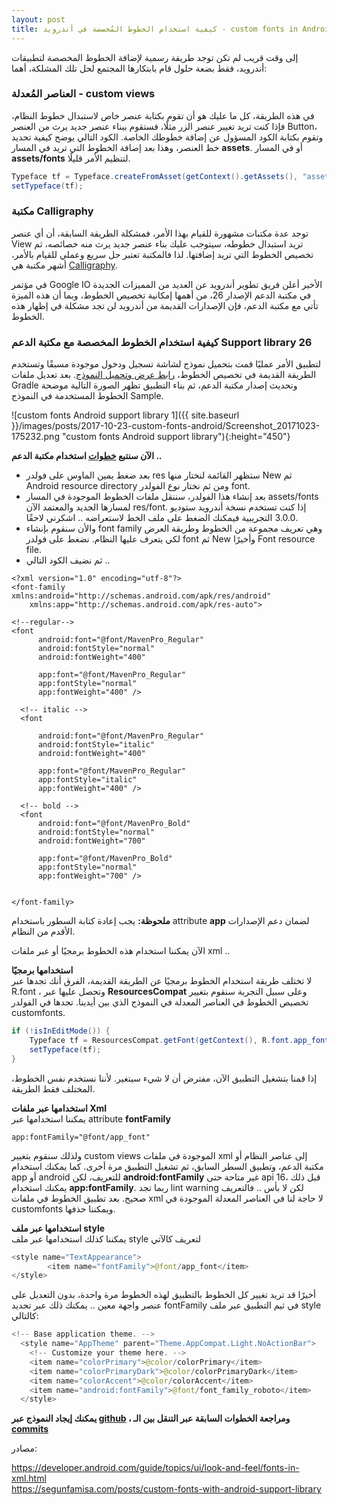 ```yaml
---
layout: post
title: كيفية استخدام الخطوط المُخصصة في أندرويد - custom fonts in Android Support lib 26 
---
```


إلى وقت قريب لم تكن توجد طريقة رسمية لإضافة الخطوط المخصصة لتطبيقات أندرويد، فقط بضعة حلول قام بابتكارها المجتمع لحل تلك المشلكة، أهما:
### العناصر المُعدلة - custom views
في هذه الطريقة، كل ما عليك هو أن تقوم بكتابة عنصر خاص لاستبدال خطوط النظام، فإذا كنت تريد تغيير عنصر الزر مثلًا، فستقوم ببناء عنصر جديد يرث من العنصر Button، وتقوم بكتابة الكود المسؤول عن إضافة خطوطك الخاصة. الكود التالي يوضح كيفية تحديد خط العنصر، وهذا بعد إضافة الخطوط التي تريد في المسار  **assets**. أو في المسار **assets/fonts** لتنظيم الأمر قليلًا.
```java
Typeface tf = Typeface.createFromAsset(getContext().getAssets(), "assets/" + fontName;
setTypeface(tf);
```
### مكتبة Calligraphy
توجد عدة مكتبات مشهورة للقيام بهذا الأمر، فمشكلة الطريقة السابقة، أن أي عنصر View تريد استبدال خطوطه، سيتوجب عليك بناء عنصر جديد يرث منه خصائصه، ثم تخصيص الخطوط التي تريد إضافتها. لذا فالمكتبة تعتبر حل سريع وعملي للقيام بالأمر، أشهر مكتبة هي [Calligraphy](https://github.com/chrisjenx/Calligraphy).

في مؤتمر Google IO الأخير أعلن فريق تطوير أندرويد عن العديد من المميزات الجديدة في مكتبة الدعم الإصدار 26، من أهمها إمكانية تخصيص الخطوط، وبما أن هذه الميزة تأتي مع مكتبة الدعم، فإن الإصدارات القديمة من أندرويد لن تجد مشكلة في إظهار هذه الخطوط.

### كيفية استخدام الخطوط المخصصة مع مكتبة الدعم Support library 26

لتطبيق الأمر عمليًا قمت بتحميل نموذج لشاشة تسجيل ودخول موجودة مسبقًا وتستخدم الطريقة القديمة في تخصيص الخطوط، [رابط عرض وتحميل النموذج](https://www.uplabs.com/posts/login-signup-ui-kit). بعد تعديل ملفات Gradle وتحديث إصدار مكتبة الدعم، ثم بناء التطبيق تظهر الصورة التالية موضحة الخطوط المستخدمة في النموذج Sample.

![custom fonts Android support library 1]({{ site.baseurl }}/images/posts/2017-10-23-custom-fonts-android/Screenshot_20171023-175232.png "custom fonts Android support library"){:height="450"} 

**الآن سنتبع [خطوات](https://developer.android.com/guide/topics/ui/look-and-feel/fonts-in-xml.html#using-support-lib)  استخدام مكتبة الدعم ..**


- بعد ضغط يمين الماوس على فولدر res ستظهر القائمة لنختار منها New ثم Android resource directory ومن ثم نختار نوع الفولدر font.
- بعد إنشاء هذا الفولدر، سننقل ملفات الخطوط الموجودة في المسار assets/fonts لمسارها الجديد والمعتمد الآن res/font. إذا كنت تستخدم نسخة أندرويد ستوديو 3.0.0 التجريبية فيمكنك الضغط على ملف الخط لاستعراضه .. اشكرني لاحقًا.
- والأن سنقوم بإنشاء font family  وهي تعريف مجموعة من الخطوط وطريقة العرض لكي يتعرف عليها النظام. نضغط على فولدر font ثم New وأخيرًا Font resource file.
- ثم نضيف الكود التالي ..

```
<?xml version="1.0" encoding="utf-8"?>
<font-family xmlns:android="http://schemas.android.com/apk/res/android"
    xmlns:app="http://schemas.android.com/apk/res-auto">

<!--regular-->
<font
      android:font="@font/MavenPro_Regular"
      android:fontStyle="normal"
      android:fontWeight="400"
      
      app:font="@font/MavenPro_Regular"
      app:fontStyle="normal"
      app:fontWeight="400" />

  <!-- italic -->
  <font

      android:font="@font/MavenPro_Regular"
      android:fontStyle="italic"
      android:fontWeight="400"
      
      app:font="@font/MavenPro_Regular"
      app:fontStyle="italic"
      app:fontWeight="400" />

  <!-- bold -->
  <font
      android:font="@font/MavenPro_Bold"
      android:fontStyle="normal"
      android:fontWeight="700"
      
      app:font="@font/MavenPro_Bold"
      app:fontStyle="normal"
      app:fontWeight="700" />


</font-family>
```


**ملحوظة:** يجب إعادة كتابة السطور باستخدام attribute **app** لضمان دعم الإصدارات الأقدم من النظام.

الآن يمكننا استخدام هذه الخطوط برمجيًا أو عبر ملفات xml ..

**استخدامها برمجيًا**  
لا تختلف طريقة استخدام الخطوط برمجيًا عن الطريقة القديمة، الفرق أنك تجدها عبر R.font ، وتحصل عليها عبر **ResourcesCompat**  وعلى سبيل التجربة سنقوم بتغيير تخصيص الخطوط في العناصر المعدلة في النموذج الذي بين أيدينا. تجدها في الفولدر customfonts.

```java
if (!isInEditMode()) {
 	Typeface tf = ResourcesCompat.getFont(getContext(), R.font.app_font);
 	setTypeface(tf);
}
```
إذا قمنا بتشغيل التطبيق الآن، مفترض أن لا شيء سيتغير. لأننا نستخدم نفس الخطوط، المختلف فقط الطريقة.

**استخدامها عبر ملفات Xml**  
يمكننا استخدامها عبر attribute **fontFamily**

```
app:fontFamily="@font/app_font"
```
ولذلك سنقوم بتغيير custom views الموجودة في ملفات xml إلى عناصر النظام أو مكتبة الدعم، وتطبيق السطر السابق، ثم تشغيل التطبيق مرة أخرى. 
كما يمكنك استخدام app أو android للتعريف، لكن  **android:fontFamily** غير متاحة حتى api 16، قبل ذلك يمكنك استخدام **app:fontFamily**. ربما تجد lint warning لكن لا بأس .. فالتعريف صحيح. بعد تطبيق الخطوط في ملفات xml لا حاجة لنا في العناصر المعدلة الموجودة في customfonts ويمكننا حذفها.

**استخدامها عبر  ملف style**  
يمكننا كذلك استخدامها عبر ملف style لتعريف كالآتي

```java
<style name="TextAppearance">
        <item name="fontFamily">@font/app_font</item>
</style>
```
أخيرًا قد تريد تغيير كل الخطوط بالتطبيق لهذه الخطوط مرة واحدة، بدون التعديل على عنصر واجهة معين .. يمكنك ذلك عبر تحديد fontFamily في ثيم التطبيق عبر ملف style كالتالي:  
```java
<!-- Base application theme. -->
  <style name="AppTheme" parent="Theme.AppCompat.Light.NoActionBar">
    <!-- Customize your theme here. -->
    <item name="colorPrimary">@color/colorPrimary</item>
    <item name="colorPrimaryDark">@color/colorPrimaryDark</item>
    <item name="colorAccent">@color/colorAccent</item>
    <item name="android:fontFamily">@font/font_family_roboto</item>
  </style>
```


**يمكنك إيجاد النموذج عبر [github](https://github.com/MohamedISoliman/Custom-fonts-supportLib-26) ، ومراجعة الخطوات السابقة عبر التنقل بين الـ [commits](https://github.com/MohamedISoliman/Custom-fonts-supportLib-26/commits/master)**

مصادر:  

<https://developer.android.com/guide/topics/ui/look-and-feel/fonts-in-xml.html>  
<https://segunfamisa.com/posts/custom-fonts-with-android-support-library>  













